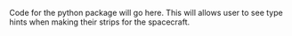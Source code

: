 Code for the python package will go here. This will allows user to see type hints when making their strips for the spacecraft.

